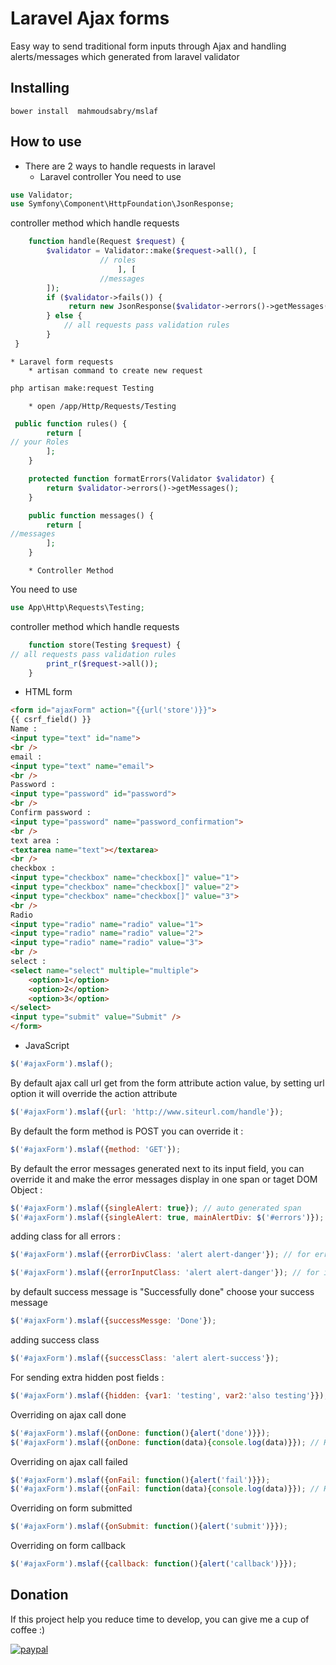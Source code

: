 # Laravel Ajax forms
Easy way to send traditional form inputs through Ajax and handling  alerts/messages which generated from laravel validator
## Installing
```
bower install  mahmoudsabry/mslaf
```

## How to use
* There are 2 ways to handle requests in laravel 
    * Laravel controller
You need to use
```php
use Validator;
use Symfony\Component\HttpFoundation\JsonResponse;
```
controller method which handle requests 
```php
    function handle(Request $request) {
        $validator = Validator::make($request->all(), [
                    // roles
                        ], [
                    //messages
        ]);
        if ($validator->fails()) {
             return new JsonResponse($validator->errors()->getMessages(), 422);
        } else {
            // all requests pass validation rules
        }
 }
```
    * Laravel form requests
        * artisan command to create new request
```bash
php artisan make:request Testing
```
        * open /app/Http/Requests/Testing
```php
 public function rules() {
        return [
// your Roles
        ];
    }

    protected function formatErrors(Validator $validator) {
        return $validator->errors()->getMessages();
    }

    public function messages() {
        return [
//messages
        ];
    }
```
        * Controller Method
You need to use 
```php
use App\Http\Requests\Testing;
```
controller method which handle requests 
```php
    function store(Testing $request) {
// all requests pass validation rules
        print_r($request->all());
    }
```
* HTML form
``` html
<form id="ajaxForm" action="{{url('store')}}">
{{ csrf_field() }}
Name : 
<input type="text" id="name">
<br />
email : 
<input type="text" name="email">
<br />
Password : 
<input type="password" id="password">
<br />
Confirm password : 
<input type="password" name="password_confirmation">
<br />
text area : 
<textarea name="text"></textarea>
<br />
checkbox : 
<input type="checkbox" name="checkbox[]" value="1">
<input type="checkbox" name="checkbox[]" value="2">
<input type="checkbox" name="checkbox[]" value="3">
<br />
Radio
<input type="radio" name="radio" value="1">
<input type="radio" name="radio" value="2">
<input type="radio" name="radio" value="3">
<br />
select : 
<select name="select" multiple="multiple">
    <option>1</option>
    <option>2</option>
    <option>3</option>
</select>
<input type="submit" value="Submit" />
</form>
```
* JavaScript
```javascript
$('#ajaxForm').mslaf();
```
By default ajax call url get from the form attribute action value, by setting url option it will override the action attribute

```javascript
$('#ajaxForm').mslaf({url: 'http://www.siteurl.com/handle'});

```
By default the form method is POST you can override it :
```javascript
$('#ajaxForm').mslaf({method: 'GET'});

```
By default the error messages generated next to its input field, you can override it and make the error messages display in one span or taget DOM Object :
```javascript
$('#ajaxForm').mslaf({singleAlert: true}); // auto generated span
$('#ajaxForm').mslaf({singleAlert: true, mainAlertDiv: $('#errors')}); // all errors will displayed in a DOM Object its id = errors
```
adding class for all errors :
```javascript
$('#ajaxForm').mslaf({errorDivClass: 'alert alert-danger'}); // for error message
```
```javascript
$('#ajaxForm').mslaf({errorInputClass: 'alert alert-danger'}); // for input fields
```
by default success message is "Successfully done" choose your success message
```javascript
$('#ajaxForm').mslaf({successMessge: 'Done'});
```
adding success class
```javascript
$('#ajaxForm').mslaf({successClass: 'alert alert-success'});
```
For sending extra hidden post fields :
```javascript
$('#ajaxForm').mslaf({hidden: {var1: 'testing', var2:'also testing'}}); 
```
Overriding on ajax call done
```javascript
$('#ajaxForm').mslaf({onDone: function(){alert('done')}}); 
$('#ajaxForm').mslaf({onDone: function(data){console.log(data)}}); // Handle laravel response 
```
Overriding on ajax call failed
```javascript
$('#ajaxForm').mslaf({onFail: function(){alert('fail')}}); 
$('#ajaxForm').mslaf({onFail: function(data){console.log(data)}}); // Handle laravel response for all errors
```
Overriding on form submitted
```javascript
$('#ajaxForm').mslaf({onSubmit: function(){alert('submit')}}); 
```
Overriding on form callback
```javascript
$('#ajaxForm').mslaf({callback: function(){alert('callback')}}); 
```

## Donation
If this project help you reduce time to develop, you can give me a cup of coffee :) 

[![paypal](https://www.paypalobjects.com/en_US/i/btn/btn_donateCC_LG.gif)](https://www.paypal.com/cgi-bin/webscr?cmd=_s-xclick&hosted_button_id=UJ2FKVC9GPKQW)

 
